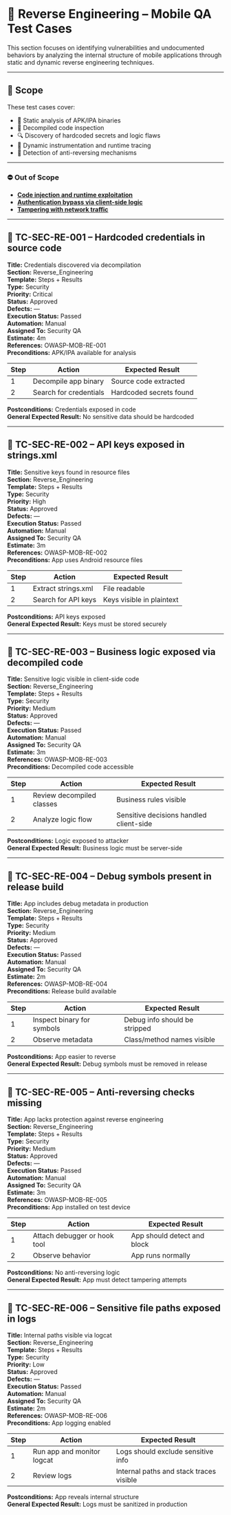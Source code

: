 # 🧠 Reverse Engineering – Mobile QA Test Cases

This section focuses on identifying vulnerabilities and undocumented behaviors by analyzing the internal structure of mobile applications through static and dynamic reverse engineering techniques.

---

## 🎯 Scope

These test cases cover:

- 🧪 Static analysis of APK/IPA binaries  
- 🧠 Decompiled code inspection  
- 🔍 Discovery of hardcoded secrets and logic flaws  
- 🧵 Dynamic instrumentation and runtime tracing  
- 🧬 Detection of anti-reversing mechanisms

---

### ⛔ Out of Scope

- [**Code injection and runtime exploitation**](Code_Injection.md)  
- [**Authentication bypass via client-side logic**](Authentication_Bypass.md)  
- [**Tampering with network traffic**](Insecure_Communication.md)

---

## 🧠 TC-SEC-RE-001 – Hardcoded credentials in source code

**Title:** Credentials discovered via decompilation  
**Section:** Reverse_Engineering  
**Template:** Steps + Results  
**Type:** Security  
**Priority:** Critical  
**Status:** Approved  
**Defects:** —  
**Execution Status:** Passed  
**Automation:** Manual  
**Assigned To:** Security QA  
**Estimate:** 4m  
**References:** OWASP-MOB-RE-001  
**Preconditions:** APK/IPA available for analysis

| Step | Action                          | Expected Result                          |
|------|---------------------------------|------------------------------------------|
| 1    | Decompile app binary            | Source code extracted                    |
| 2    | Search for credentials          | Hardcoded secrets found                  |

**Postconditions:** Credentials exposed in code  
**General Expected Result:** No sensitive data should be hardcoded

---

## 🧠 TC-SEC-RE-002 – API keys exposed in strings.xml

**Title:** Sensitive keys found in resource files  
**Section:** Reverse_Engineering  
**Template:** Steps + Results  
**Type:** Security  
**Priority:** High  
**Status:** Approved  
**Defects:** —  
**Execution Status:** Passed  
**Automation:** Manual  
**Assigned To:** Security QA  
**Estimate:** 3m  
**References:** OWASP-MOB-RE-002  
**Preconditions:** App uses Android resource files

| Step | Action                          | Expected Result                          |
|------|---------------------------------|------------------------------------------|
| 1    | Extract strings.xml             | File readable                            |
| 2    | Search for API keys             | Keys visible in plaintext                |

**Postconditions:** API keys exposed  
**General Expected Result:** Keys must be stored securely

---

## 🧠 TC-SEC-RE-003 – Business logic exposed via decompiled code

**Title:** Sensitive logic visible in client-side code  
**Section:** Reverse_Engineering  
**Template:** Steps + Results  
**Type:** Security  
**Priority:** Medium  
**Status:** Approved  
**Defects:** —  
**Execution Status:** Passed  
**Automation:** Manual  
**Assigned To:** Security QA  
**Estimate:** 3m  
**References:** OWASP-MOB-RE-003  
**Preconditions:** Decompiled code accessible

| Step | Action                          | Expected Result                          |
|------|---------------------------------|------------------------------------------|
| 1    | Review decompiled classes       | Business rules visible                   |
| 2    | Analyze logic flow              | Sensitive decisions handled client-side  |

**Postconditions:** Logic exposed to attacker  
**General Expected Result:** Business logic must be server-side

---

## 🧠 TC-SEC-RE-004 – Debug symbols present in release build

**Title:** App includes debug metadata in production  
**Section:** Reverse_Engineering  
**Template:** Steps + Results  
**Type:** Security  
**Priority:** Medium  
**Status:** Approved  
**Defects:** —  
**Execution Status:** Passed  
**Automation:** Manual  
**Assigned To:** Security QA  
**Estimate:** 2m  
**References:** OWASP-MOB-RE-004  
**Preconditions:** Release build available

| Step | Action                          | Expected Result                          |
|------|---------------------------------|------------------------------------------|
| 1    | Inspect binary for symbols      | Debug info should be stripped            |
| 2    | Observe metadata                | Class/method names visible               |

**Postconditions:** App easier to reverse  
**General Expected Result:** Debug symbols must be removed in release

---

## 🧠 TC-SEC-RE-005 – Anti-reversing checks missing

**Title:** App lacks protection against reverse engineering  
**Section:** Reverse_Engineering  
**Template:** Steps + Results  
**Type:** Security  
**Priority:** Medium  
**Status:** Approved  
**Defects:** —  
**Execution Status:** Passed  
**Automation:** Manual  
**Assigned To:** Security QA  
**Estimate:** 3m  
**References:** OWASP-MOB-RE-005  
**Preconditions:** App installed on test device

| Step | Action                          | Expected Result                          |
|------|---------------------------------|------------------------------------------|
| 1    | Attach debugger or hook tool    | App should detect and block              |
| 2    | Observe behavior                | App runs normally                        |

**Postconditions:** No anti-reversing logic  
**General Expected Result:** App must detect tampering attempts

---

## 🧠 TC-SEC-RE-006 – Sensitive file paths exposed in logs

**Title:** Internal paths visible via logcat  
**Section:** Reverse_Engineering  
**Template:** Steps + Results  
**Type:** Security  
**Priority:** Low  
**Status:** Approved  
**Defects:** —  
**Execution Status:** Passed  
**Automation:** Manual  
**Assigned To:** Security QA  
**Estimate:** 2m  
**References:** OWASP-MOB-RE-006  
**Preconditions:** App logging enabled

| Step | Action                          | Expected Result                          |
|------|---------------------------------|------------------------------------------|
| 1    | Run app and monitor logcat      | Logs should exclude sensitive info       |
| 2    | Review logs                     | Internal paths and stack traces visible  |

**Postconditions:** App reveals internal structure  
**General Expected Result:** Logs must be sanitized in production